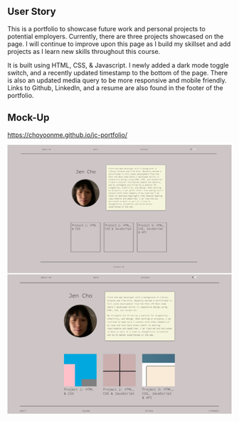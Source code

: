 ## User Story

This is a portfolio to showcase future work and personal projects to potential employers. Currently, there are three projects showcased on the page. I will continue to improve upon this page as I build my skillset and add projects as I learn new skills throughout this course.

It is built using HTML, CSS, & Javascript. I newly added a dark mode toggle switch, and a recently updated timestamp to the bottom of the page. There is also an updated media query to be more responsive and mobile friendly. Links to Github, LinkedIn, and a resume are also found in the footer of the portfolio.

## Mock-Up

https://choyoonme.github.io/jc-portfolio/

![Screenshot of initial site](/src/assets/portfolioscreenshot.png)
![Screenshot of updated site](/src/assets/portfolio.png)

